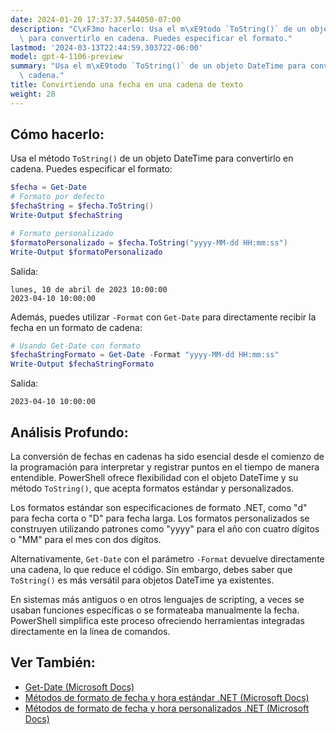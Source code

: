 ```yaml
---
date: 2024-01-20 17:37:37.544050-07:00
description: "C\xF3mo hacerlo: Usa el m\xE9todo `ToString()` de un objeto DateTime\
  \ para convertirlo en cadena. Puedes especificar el formato."
lastmod: '2024-03-13T22:44:59.303722-06:00'
model: gpt-4-1106-preview
summary: "Usa el m\xE9todo `ToString()` de un objeto DateTime para convertirlo en\
  \ cadena."
title: Convirtiendo una fecha en una cadena de texto
weight: 28
---
```


## Cómo hacerlo:
Usa el método `ToString()` de un objeto DateTime para convertirlo en cadena. Puedes especificar el formato:

```PowerShell
$fecha = Get-Date
# Formato por defecto
$fechaString = $fecha.ToString()
Write-Output $fechaString

# Formato personalizado
$formatoPersonalizado = $fecha.ToString("yyyy-MM-dd HH:mm:ss")
Write-Output $formatoPersonalizado
```
Salida:
```
lunes, 10 de abril de 2023 10:00:00
2023-04-10 10:00:00
```

Además, puedes utilizar `-Format` con `Get-Date` para directamente recibir la fecha en un formato de cadena:

```PowerShell
# Usando Get-Date con formato
$fechaStringFormato = Get-Date -Format "yyyy-MM-dd HH:mm:ss"
Write-Output $fechaStringFormato
```
Salida:
```
2023-04-10 10:00:00
```

## Análisis Profundo:
La conversión de fechas en cadenas ha sido esencial desde el comienzo de la programación para interpretar y registrar puntos en el tiempo de manera entendible. PowerShell ofrece flexibilidad con el objeto DateTime y su método `ToString()`, que acepta formatos estándar y personalizados. 

Los formatos estándar son especificaciones de formato .NET, como "d" para fecha corta o "D" para fecha larga. Los formatos personalizados se construyen utilizando patrones como "yyyy" para el año con cuatro dígitos o "MM" para el mes con dos dígitos.

Alternativamente, `Get-Date` con el parámetro `-Format` devuelve directamente una cadena, lo que reduce el código. Sin embargo, debes saber que `ToString()` es más versátil para objetos DateTime ya existentes.

En sistemas más antiguos o en otros lenguajes de scripting, a veces se usaban funciones específicas o se formateaba manualmente la fecha. PowerShell simplifica este proceso ofreciendo herramientas integradas directamente en la línea de comandos.

## Ver También:
- [Get-Date (Microsoft Docs)](https://docs.microsoft.com/en-us/powershell/module/microsoft.powershell.utility/get-date?view=powershell-7.1)
- [Métodos de formato de fecha y hora estándar .NET (Microsoft Docs)](https://docs.microsoft.com/en-us/dotnet/standard/base-types/standard-date-and-time-format-strings)
- [Métodos de formato de fecha y hora personalizados .NET (Microsoft Docs)](https://docs.microsoft.com/en-us/dotnet/standard/base-types/custom-date-and-time-format-strings)
